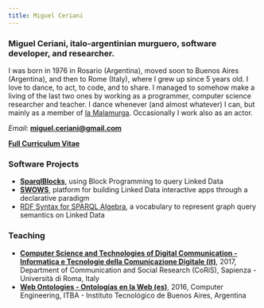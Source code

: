 ```yaml
---
title: Miguel Ceriani
---
```

### __Miguel Ceriani__, italo-argentinian murguero, software developer, and researcher.
I was born in 1976 in Rosario (Argentina), moved soon to Buenos Aires (Argentina), and then to
Rome (Italy), where I grew up since 5 years old.
I love to dance, to act, to code, and to share.
I managed to somehow make a living of the last two ones
by working as a programmer, computer science researcher and teacher.
I dance whenever (and almost whatever) I can, but mainly as a member of
[la Malamurga](https://www.facebook.com/malamurga/).
Occasionally I work also as an actor.

_Email_:&nbsp;__<miguel.ceriani@gmail.com>__

__[Full Curriculum Vitae](resume)__

### Software Projects
* __[SparqlBlocks](http://sparqlblocks.org/)__, using Block Programming to query Linked Data
* __[SWOWS](http://swows.org/)__, platform for building Linked Data interactive apps through a declarative paradigm
* [RDF Syntax for SPARQL Algebra](http://www.meta-sparql.org/vocab/spa), a vocabulary to represent graph query semantics on Linked Data

### Teaching
* __[Computer Science and Technologies of Digital Communication - Informatica e Tecnologie della Comunicazione Digitale (it)](InfoCoRiS.html)__, 2017, Department of Communication and Social Research (CoRiS), Sapienza - Università di Roma, Italy
* __[Web Ontologies - Ontologías en la Web (es)](OntologiasWeb.html)__, 2016, Computer Engineering, ITBA - Instituto Tecnológico de Buenos Aires, Argentina
